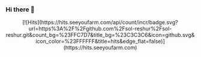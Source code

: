 ### Hi there 👋

<!--
**sol-reshur/sol-reshur** is a ✨ _special_ ✨ repository because its `README.md` (this file) appears on your GitHub profile.

Here are some ideas to get you started:

- 🔭 I’m currently working on ...
- 🌱 I’m currently learning ...
- 👯 I’m looking to collaborate on ...
- 🤔 I’m looking for help with ...
- 💬 Ask me about ...
- 📫 How to reach me: ...
- 😄 Pronouns: ...
- ⚡ Fun fact: ...
-->



<center> [![Hits](https://hits.seeyoufarm.com/api/count/incr/badge.svg?url=https%3A%2F%2Fgithub.com%2Fsol-reshur%2Fsol-reshur.git&count_bg=%23FFC7D7&title_bg=%23C3C3C6&icon=github.svg&icon_color=%23FFFFFF&title=hits&edge_flat=false)](https://hits.seeyoufarm.com) </center>
